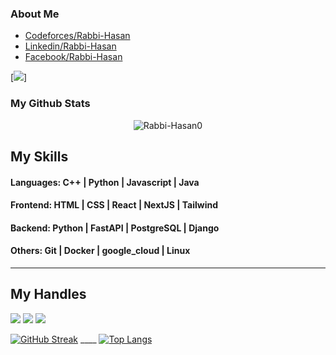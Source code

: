 ### About Me
- [Codeforces/Rabbi-Hasan](https://codeforces.com/profile/Rabbi_hasan162)
- [Linkedin/Rabbi-Hasan](https://www.linkedin.com/in/rabbi-hasan-712231244/)
- [Facebook/Rabbi-Hasan](https://www.facebook.com/profile.php?id=100080589047918)

 [<img src="https://media.licdn.com/dms/image/C4D0DAQFo3ekcFV9mUg/learning-public-crop_288_512/0/1588785168703?e=2147483647&v=beta&t=qypdh1XKRCSzIpbdaiuK1NrCcaBfue-B1_qjZefcs84">]

### My Github Stats
<p align="center"> <img src="https://github-readme-stats.vercel.app/api?username=Rabbi-Hasan0&show_icons=true&count_private=true&theme=dark" alt="Rabbi-Hasan0" />

  
## My Skills

#### Languages: C++ | Python | Javascript | Java

#### Frontend: HTML | CSS | React | NextJS | Tailwind

#### Backend: Python | FastAPI | PostgreSQL | Django

#### Others: Git | Docker | google_cloud | Linux 
---------------
## My Handles
 [<img src="https://img.shields.io/badge/Rabbi-hasan-151515?style=for-the-badge&logo=linkedin&logoColor=white">](https://www.linkedin.com/in/rabbi-hasan-712231244)
 [<img src="https://img.shields.io/badge/Git-Analysis-151515?style=for-the-badge&logo=SVG&logoColor=79740e">](https://profile-summary-for-github.com/user/Rabbi-hasan0) 
 [<img src="https://img.shields.io/badge/Codeforces-151515?style=for-the-badge&logo=SVG&logoColor=79740e">](https://codeforces.com/profile/Rabbi_hasan162) 


<!--  CONTRIBUTION AND STREAK BLOCK -->
 [![GitHub Streak](https://github-readme-streak-stats.herokuapp.com/?user=Rabbi-hasan0&currStreakNum=2FD3EB&fire=pink&sideLabels=F00&theme=nightowl)](https://git.io/streak-stats)  <!--  TOP LANGUAGES STATISTICS -->   ____  [![Top Langs](https://github-readme-stats.vercel.app/api/top-langs/?username=Rabbi-hasan0&theme=dark&layout=compact&align=right&width=40%)](https://github.com/Rabbi-hasan0/github-readme-stats)
